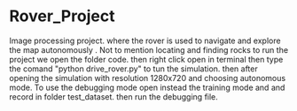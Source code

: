 # Rover_Project
Image processing project. where the rover is used to navigate and explore the map autonomously . Not to mention locating and finding rocks
to run the project we open the folder code. then right click open in terminal then type the comand "python drive_rover.py" to tun the simulation. 
then after opening the simulation with resolution 1280x720 and choosing autonomous mode. 
To use the debugging mode open instead the training mode and and record in folder test_dataset.
then run the debugging file.
